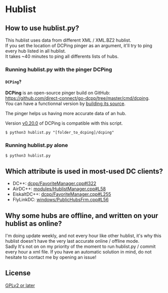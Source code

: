 # Hublist

## How to use hublist.py?

This hublist uses data from different XML / XML.BZ2 hublist.  
If you set the location of DCPing pinger as an argument, it'll try to ping every hub listed in all hublist.  
It takes ~40 minutes to ping all differents lists of hubs.

### Running hublist.py with the pinger DCPing

#### `DCPing`?

**DCPing** is an open-source pinger build on GitHub: https://github.com/direct-connect/go-dcpp/tree/master/cmd/dcping.  
You can have a functionnal version by [building its source](https://github.com/direct-connect/go-dcpp/tree/master/cmd/dcping#build).


The pinger helps us having more accurate data of an hub.

Version [v0.20.0](https://github.com/direct-connect/go-dcpp/tree/v0.20.0) of DCPing is compatible with this script.

```
$ python3 hublist.py "[folder_to_dcping]/dcping"
```

### Running hublist.py alone

```
$ python3 hublist.py
```

## Which attribute is used in most-used DC clients?

- DC++: [dcpp/FavoriteManager.cpp#l322](https://sourceforge.net/p/dcplusplus/code/ci/3c319ced/tree/dcpp/FavoriteManager.cpp#l322)
- AirDC++: [modules/HublistManager.cpp#L58](https://github.com/airdcpp/airgit/blob/03051ac/airdcpp/airdcpp/modules/HublistManager.cpp#L58)
- EiskaltDC++: [dcpp/FavoriteManager.cpp#L255](https://github.com/eiskaltdcpp/eiskaltdcpp/blob/64546ad/dcpp/FavoriteManager.cpp#L255)
- FlyLinkDC: [windows/PublicHubsFrm.cpp#L56](https://github.com/pavel-pimenov/flylinkdc-r5xx/blob/4afab03/windows/PublicHubsFrm.cpp#L53)

## Why some hubs are offline, and written on your hublist as online?

I'm doing update weekly, and not every hour like other hublist, it's why this hublist doesn't have the very last accurate online / offline mode.<br>
Sadly It's not on on my priority of the moment to run hublist.py / commit every hour a xml file. If you have an automatic solution in mind, do not hesitate to contact me by opening an issue!

## License

[GPLv2 or later](https://github.com/DCNF/Hublist/blob/master/LICENSE)
